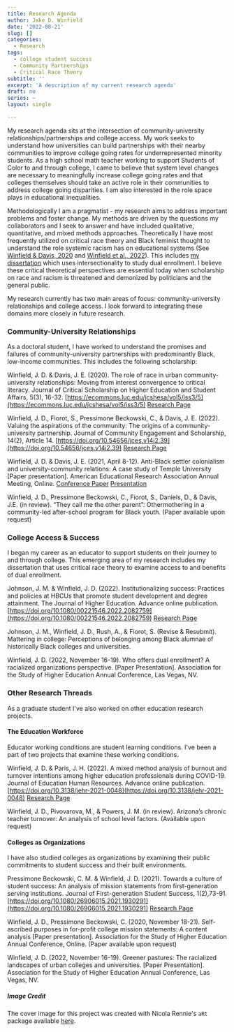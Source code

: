 ```yaml
---
title: Research Agenda
author: Jake D. Winfield
date: '2022-08-21'
slug: []
categories:
  - Research
tags:
  - college student success
  - Community Partnerships
  - Critical Race Theory
subtitle: ''
excerpt: 'A description of my current research agenda'
draft: no
series: ~
layout: single

---
```

My research agenda sits at the intersection of community-university relationships/partnerships and college access. My work seeks to understand how universities can build partnerships with their nearby communities to improve college going rates for underrepresented minority students. As a high school math teacher working to support Students of Color to and through college, I came to believe that system level changes are necessary to meaningfully increase college going rates and that colleges themselves should take an active role in their communities to address college going disparities. I am also interested in the role space plays in educational inequalities. 

Methodologically I am a pragmatist - my research aims to address important problems and foster change. My methods are driven by the questions my collaborators and I seek to answer and have included qualitative, quantitative, and mixed methods approaches. Theoretically I have most frequently utilized on critical race theory and Black feminist thought to understand the role systemic racism has on educational systems (See [Winfield & Davis, 2020](https://jakedwinfield.com/blog/jcshesa-2020/) and [Winfield et al., 2022](https://jakedwinfield.com/blog/jces-2022/)). This includes [my dissertation](https://jakedwinfield.com/project/dissertation) which uses intersectionality to study dual enrollment. I believe these critical theoretical perspectives are essential today when scholarship on race and racism is threatened and demonized by politicians and the general public. 

My research currently has two main areas of focus: community-university relationships and college access. I look forward to integrating these domains more closely in future research. 

### Community-University Relationships
As a doctoral student, I have worked to understand the promises and failures of community-university partnerships with predominantly Black, low-income communities. This includes the following scholarship:

Winfield, J. D. & Davis, J. E. (2020). The role of race in urban community-university relationships: Moving from interest convergence to critical literacy. Journal of Critical Scholarship on Higher Education and Student Affairs, 5(3), 16-32. [https://ecommons.luc.edu/jcshesa/vol5/iss3/5](https://ecommons.luc.edu/jcshesa/vol5/iss3/5) [Research Page](https://jakedwinfield.com/blog/jcshesa-2020/)

Winfield, J. D., Fiorot, S., Pressimone Beckowski, C., & Davis, J. E. (2022). Valuing the aspirations of the community: The origins of a community-university partnership. Journal of Community Engagement and Scholarship, 14(2), Article 14. [https://doi.org/10.54656/jces.v14i2.39](https://doi.org/10.54656/jces.v14i2.39) [Research Page](https://jakedwinfield.com/blog/jces-2022/)

Winfield, J. D. & Davis, J. E. (2021, April 8-12). Anti-Black settler colonialism and university-community relations: A case study of Temple University [Paper presentation]. American Educational Research Association Annual Meeting, Online. [Conference Paper](https://drive.google.com/file/d/1rSvUAD2q-37nD4tM3AMMJDFFdqvl6Q2q/view?usp=sharing) [Presentation](https://aera21-aera.ipostersessions.com/?s=D1-25-98-DD-61-79-05-3E-85-17-D6-D4-E2-BD-C5-91)

Winfield, J. D., Pressimone Beckowski, C., Fiorot, S., Daniels, D., & Davis, J.E. (in review). “They call me the other parent”: Othermothering in a community-led after-school program for Black youth. (Paper available upon request)

### College Access & Success
I began my career as an educator to support students on their journey to and through college. This emerging area of my research includes my dissertation that uses critical race theory to examine access to and benefits of dual enrollment. 

Johnson, J. M. & Winfield, J. D. (2022). Institutionalizing success: Practices and policies at HBCUs that promote student development and degree attainment. The Journal of Higher Education. Advance online publication. [https://doi.org/10.1080/00221546.2022.2082759](https://doi.org/10.1080/00221546.2022.2082759) [Research Page](https://jakedwinfield.com/blog/jhe-2022/)

Johnson, J. M., Winfield, J. D., Rush, A., & Fiorot, S. (Revise & Resubmit). Mattering in college: Perceptions of belonging among Black alumnae of historically Black colleges and universities. 

Winfield, J. D. (2022, November 16-19). Who offers dual enrollment? A racialized organizations perspective. [Paper Presentation]. Association for the Study of Higher Education Annual Conference, Las Vegas, NV.

### Other Research Threads

As a graduate student I've also worked on other education research projects. 

#### The Education Workforce
Educator working conditions are student learning conditions. I've been a part of two projects that examine these working conditions. 

Winfield, J. D. & Paris, J. H. (2022). A mixed method analysis of burnout and turnover intentions among higher education professionals during COVID-19.  Journal of Education Human Resources. Advance online publication. [https://doi.org/10.3138/jehr-2021-0048](https://doi.org/10.3138/jehr-2021-0048) [Research Page](https://jakedwinfield.com/blog/covid-working-conditions/) 

Winfield, J. D., Pivovarova, M., & Powers, J. M. (in review). Arizona’s chronic teacher turnover: An analysis of school level factors. (Available upon request)

#### Colleges as Organizations
I have also studied colleges as organizations by examining their public commitments to student success and their built environments. 

Pressimone Beckowski, C. M. & Winfield, J. D. (2021). Towards a culture of student success: An analysis of mission statements from first-generation serving institutions. Journal of First-generation Student Success, 1(2),73-91. [https://doi.org/10.1080/26906015.2021.1930291](https://doi.org/10.1080/26906015.2021.1930291) [Research Page](https://jakedwinfield.com/blog/fgss-2021/)

Winfield, J. D., Pressimone Beckowski, C. (2020, November 18-21). Self-ascribed purposes in for-profit college mission statements: A content analysis [Paper presentation]. Association for the Study of Higher Education Annual Conference, Online. (Paper available upon request)

Winfield, J. D. (2022, November 16-19). Greener pastures: The racialized landscapes of urban colleges and universities. [Paper Presentation]. Association for the Study of Higher Education Annual Conference, Las Vegas, NV.

##### Image Credit
The cover image for this project was created with Nicola Rennie's `aRt` package available [here](https://nrennie.github.io/aRt/).
